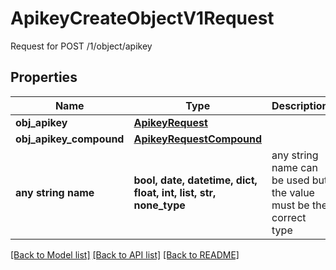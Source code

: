 # ApikeyCreateObjectV1Request

Request for POST /1/object/apikey

## Properties
Name | Type | Description | Notes
------------ | ------------- | ------------- | -------------
**obj_apikey** | [**ApikeyRequest**](ApikeyRequest.md) |  | [optional] 
**obj_apikey_compound** | [**ApikeyRequestCompound**](ApikeyRequestCompound.md) |  | [optional] 
**any string name** | **bool, date, datetime, dict, float, int, list, str, none_type** | any string name can be used but the value must be the correct type | [optional]

[[Back to Model list]](../README.md#documentation-for-models) [[Back to API list]](../README.md#documentation-for-api-endpoints) [[Back to README]](../README.md)


